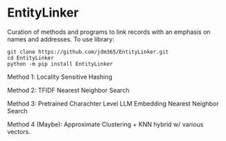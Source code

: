 # EntityLinker
Curation of methods and programs to link records with an emphasis on names and addresses.
To use library:
```
git clone https://github.com/jdm365/EntityLinker.git
cd EntityLinker
python -m pip install EntityLinker
```


Method 1: Locality Sensitive Hashing



Method 2: TFIDF Nearest Neighbor Search



Method 3: Pretrained Charachter Level LLM Embedding Nearest Neighbor Search



Method 4 (Maybe): Approximate Clustering + KNN hybrid w/ various vectors.
